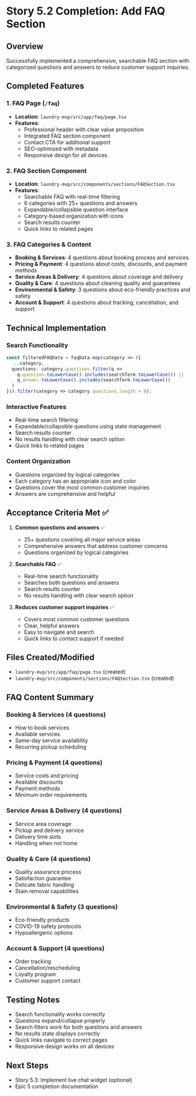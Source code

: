 # Story 5.2 Completion: Add FAQ Section

## Overview
Successfully implemented a comprehensive, searchable FAQ section with categorized questions and answers to reduce customer support inquiries.

## Completed Features

### 1. FAQ Page (`/faq`)
- **Location**: `laundry-mvp/src/app/faq/page.tsx`
- **Features**:
  - Professional header with clear value proposition
  - Integrated FAQ section component
  - Contact CTA for additional support
  - SEO-optimized with metadata
  - Responsive design for all devices

### 2. FAQ Section Component
- **Location**: `laundry-mvp/src/components/sections/FAQSection.tsx`
- **Features**:
  - Searchable FAQ with real-time filtering
  - 6 categories with 25+ questions and answers
  - Expandable/collapsible question interface
  - Category-based organization with icons
  - Search results counter
  - Quick links to related pages

### 3. FAQ Categories & Content
- **Booking & Services**: 4 questions about booking process and services
- **Pricing & Payment**: 4 questions about costs, discounts, and payment methods
- **Service Areas & Delivery**: 4 questions about coverage and delivery
- **Quality & Care**: 4 questions about cleaning quality and guarantees
- **Environmental & Safety**: 3 questions about eco-friendly practices and safety
- **Account & Support**: 4 questions about tracking, cancellation, and support

## Technical Implementation

### Search Functionality
```typescript
const filteredFAQData = faqData.map(category => ({
  ...category,
  questions: category.questions.filter(q =>
    q.question.toLowerCase().includes(searchTerm.toLowerCase()) ||
    q.answer.toLowerCase().includes(searchTerm.toLowerCase())
  )
})).filter(category => category.questions.length > 0);
```

### Interactive Features
- Real-time search filtering
- Expandable/collapsible questions using state management
- Search results counter
- No results handling with clear search option
- Quick links to related pages

### Content Organization
- Questions organized by logical categories
- Each category has an appropriate icon and color
- Questions cover the most common customer inquiries
- Answers are comprehensive and helpful

## Acceptance Criteria Met ✅

1. **Common questions and answers** ✅
   - 25+ questions covering all major service areas
   - Comprehensive answers that address customer concerns
   - Questions organized by logical categories

2. **Searchable FAQ** ✅
   - Real-time search functionality
   - Searches both questions and answers
   - Search results counter
   - No results handling with clear search option

3. **Reduces customer support inquiries** ✅
   - Covers most common customer questions
   - Clear, helpful answers
   - Easy to navigate and search
   - Quick links to contact support if needed

## Files Created/Modified
- `laundry-mvp/src/app/faq/page.tsx` (created)
- `laundry-mvp/src/components/sections/FAQSection.tsx` (created)

## FAQ Content Summary

### Booking & Services (4 questions)
- How to book services
- Available services
- Same-day service availability
- Recurring pickup scheduling

### Pricing & Payment (4 questions)
- Service costs and pricing
- Available discounts
- Payment methods
- Minimum order requirements

### Service Areas & Delivery (4 questions)
- Service area coverage
- Pickup and delivery service
- Delivery time slots
- Handling when not home

### Quality & Care (4 questions)
- Quality assurance process
- Satisfaction guarantee
- Delicate fabric handling
- Stain removal capabilities

### Environmental & Safety (3 questions)
- Eco-friendly products
- COVID-19 safety protocols
- Hypoallergenic options

### Account & Support (4 questions)
- Order tracking
- Cancellation/rescheduling
- Loyalty program
- Customer support contact

## Testing Notes
- Search functionality works correctly
- Questions expand/collapse properly
- Search filters work for both questions and answers
- No results state displays correctly
- Quick links navigate to correct pages
- Responsive design works on all devices

## Next Steps
- Story 5.3: Implement live chat widget (optional)
- Epic 5 completion documentation
